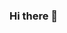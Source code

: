 ### Hi there 👋

<!--
**adoumtaiga/adoumtaiga** is a ✨ _special_ ✨ repository because its `README.md` (this file) appears on your GitHub profile.

Here are some ideas to get you started:

- 🔭 I’m currently working on builing my github profile with Data Science projects.
- 🌱 I’m currently learning Data Analysis, building reports with PowerBI, Machine Learning Argorithms (Classication, Clustering, Regression), Optimization of Machine Learning Algorithms.
- 👯 I’m looking to collaborate on any Data Science Project which can help me further develop my skills.
- 🤔 I’m looking for help with Deploying machine learning models and Building up Dashboards
- 💬 Ask me about any data science related subject, that's my passion.
- 😄 Pronouns: He/Him
- ⚡ Fun fact: Did you know that the most common programming language used in data science is Python? Python is popular because it has a simple and easy-to-learn syntax, a vast collection of libraries for data manipulation, analysis, and visualization, and it can be used for a variety of tasks such as machine learning, web development, and scientific computing. Many data scientists also use tools like Jupyter notebooks for data exploration and prototyping.
-->
